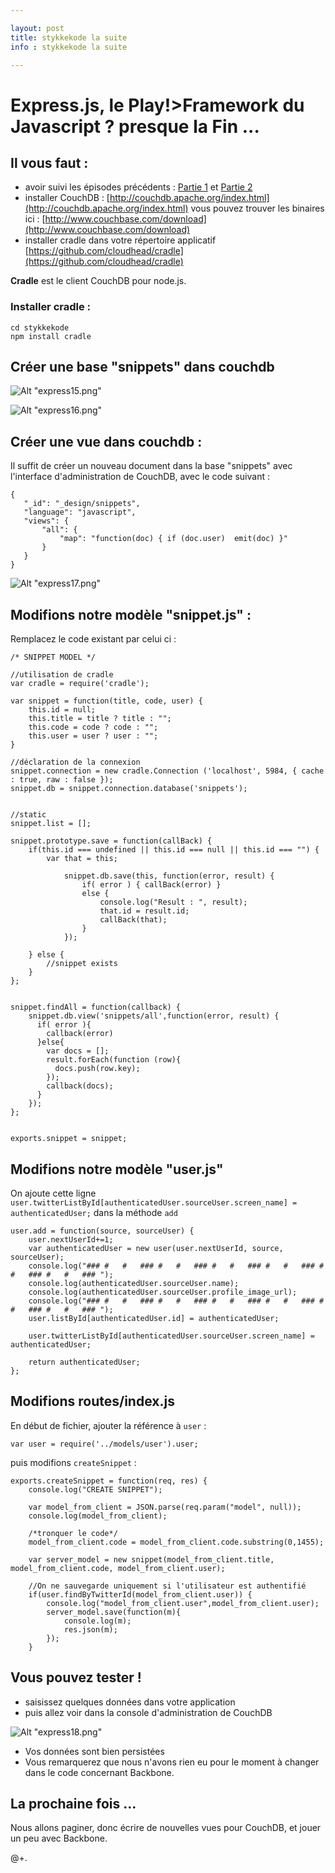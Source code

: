 ```yaml
---

layout: post
title: stykkekode la suite
info : stykkekode la suite

---
```


# Express.js, le Play!>Framework du Javascript ? presque la Fin ...

## Il vous faut :

- avoir suivi les épisodes précédents : [Partie 1](http://k33g.github.com/2012/02/19/EXPRESSJS_IS_PLAY.html) et [Partie 2](http://k33g.github.com/2012/02/26/EXPRESSJS-RETURN.html)
- installer CouchDB : [http://couchdb.apache.org/index.html](http://couchdb.apache.org/index.html) vous pouvez trouver les binaires ici : [http://www.couchbase.com/download](http://www.couchbase.com/download)
- installer cradle dans votre répertoire applicatif [https://github.com/cloudhead/cradle](https://github.com/cloudhead/cradle)

**Cradle** est le client CouchDB pour node.js.

### Installer cradle :

    cd stykkekode
    npm install cradle

## Créer une base "snippets" dans couchdb

![Alt "express15.png"](https://github.com/k33g/k33g.github.com/raw/master/images/express15.png)

![Alt "express16.png"](https://github.com/k33g/k33g.github.com/raw/master/images/express16.png)

## Créer une vue dans couchdb :

Il suffit de créer un nouveau document dans la base "snippets" avec l'interface d'administration de CouchDB, avec le code suivant :


    {
       "_id": "_design/snippets",
       "language": "javascript",
       "views": {
           "all": {
               "map": "function(doc) { if (doc.user)  emit(doc) }"
           }
       }
    }


![Alt "express17.png"](https://github.com/k33g/k33g.github.com/raw/master/images/express17.png)

## Modifions notre modèle "snippet.js" :

Remplacez le code existant par celui ci :


    /* SNIPPET MODEL */

    //utilisation de cradle
    var cradle = require('cradle');

    var snippet = function(title, code, user) {
        this.id = null;
        this.title = title ? title : "";
        this.code = code ? code : "";
        this.user = user ? user : "";
    }

    //déclaration de la connexion
    snippet.connection = new cradle.Connection ('localhost', 5984, { cache : true, raw : false });
    snippet.db = snippet.connection.database('snippets');


    //static
    snippet.list = [];

    snippet.prototype.save = function(callBack) {
        if(this.id === undefined || this.id === null || this.id === "") {
            var that = this;

                snippet.db.save(this, function(error, result) {
                    if( error ) { callBack(error) }
                    else {
                        console.log("Result : ", result);
                        that.id = result.id;
                        callBack(that);
                    }
                });

        } else {
            //snippet exists
        }
    };


    snippet.findAll = function(callback) {
        snippet.db.view('snippets/all',function(error, result) {
          if( error ){
            callback(error)
          }else{
            var docs = [];
            result.forEach(function (row){
              docs.push(row.key);
            });
            callback(docs);
          }
        });
    };


    exports.snippet = snippet;


## Modifions notre modèle "user.js"

On ajoute cette ligne `user.twitterListById[authenticatedUser.sourceUser.screen_name] = authenticatedUser;` dans la méthode `add`


    user.add = function(source, sourceUser) {
        user.nextUserId+=1;
        var authenticatedUser = new user(user.nextUserId, source, sourceUser);
        console.log("### #   #   ### #   #   ### #   #   ### #   #   ### #   #   ### #   #   ### ");
        console.log(authenticatedUser.sourceUser.name);
        console.log(authenticatedUser.sourceUser.profile_image_url);
        console.log("### #   #   ### #   #   ### #   #   ### #   #   ### #   #   ### #   #   ### ");
        user.listById[authenticatedUser.id] = authenticatedUser;

        user.twitterListById[authenticatedUser.sourceUser.screen_name] = authenticatedUser;

        return authenticatedUser;
    };


## Modifions routes/index.js

En début de fichier, ajouter la référence à `user` :

    var user = require('../models/user').user;

puis modifions `createSnippet` :


    exports.createSnippet = function(req, res) {
    	console.log("CREATE SNIPPET");

    	var model_from_client = JSON.parse(req.param("model", null));
    	console.log(model_from_client);

    	/*tronquer le code*/
    	model_from_client.code = model_from_client.code.substring(0,1455);

    	var server_model = new snippet(model_from_client.title, model_from_client.code, model_from_client.user);

    	//On ne sauvegarde uniquement si l'utilisateur est authentifié
    	if(user.findByTwitterId(model_from_client.user)) {
    		console.log("model_from_client.user",model_from_client.user);
    		server_model.save(function(m){
    			console.log(m);
    			res.json(m);
    		});
    	}



## Vous pouvez tester !

- saisissez quelques données dans votre application
- puis allez voir dans la console d'administration de CouchDB

![Alt "express18.png"](https://github.com/k33g/k33g.github.com/raw/master/images/express18.png)

- Vos données sont bien persistées
- Vous remarquerez que nous n'avons rien eu pour le moment à changer dans le code concernant Backbone.

## La prochaine fois ...

Nous allons paginer, donc écrire de nouvelles vues pour CouchDB, et jouer un peu avec Backbone.

@+.


